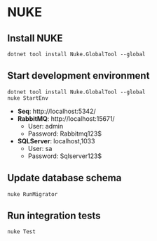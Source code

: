 # NUKE

## Install NUKE

```
dotnet tool install Nuke.GlobalTool --global
```

## Start development environment

```
dotnet tool install Nuke.GlobalTool --global
nuke StartEnv
```

- **Seq**: http://localhost:5342/
- **RabbitMQ**: http://localhost:15671/
  - User: admin
  - Password: Rabbitmq123$
- **SQLServer**: localhost,1033
  - User: sa
  - Password: Sqlserver123$

## Update database schema

```
nuke RunMigrator
```

## Run integration tests

```
nuke Test
```


